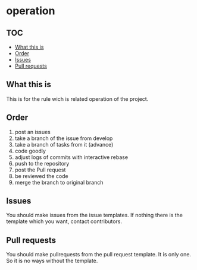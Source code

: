 # operation

## TOC

* [What this is](#what-this-is)
* [Order](#order)
* [Issues](#issues)
* [Pull requests](#pull-requests)

## What this is

This is for the rule wich is related operation of the project.

## Order

1. post an issues
2. take a branch of the issue from develop
3. take a branch of tasks from it (advance)
4. code goodly
5. adjust logs of commits with interactive rebase
6. push to the repository
7. post the Pull request
8. be reviewed the code
9. merge the branch to original branch

## Issues

You should make issues from the issue templates. If nothing there is the template which you want, contact contributors.

## Pull requests

You should make pullrequests from the pull request template. It is only one. So it is no ways without the template.
